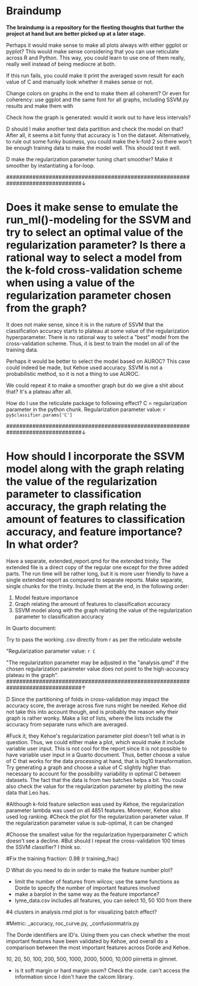# Braindump

**The braindump is a repository for the fleeting thoughts that further the project at hand but are better picked up at a later stage.**

Perhaps it would make sense to make all plots always with either ggplot or pyplot? This would make sense considering that you can use reticulate across R and Python. This way, you could learn to use one of them really, really well instead of being mediocre at both.

If this run fails, you could make it print the averaged ssvm result for each value of C and manually look whether it makes sense or not.

Change colors on graphs in the end to make them all coherent? Or even for coherency: use ggplot and the same font for all graphs, including SSVM.py results and make them with

Check how the graph is generated: would it work out to have less intervals?

D should I make another test data partition and check the model on that? After all, it seems a bit funny that accuracy is 1 on the dataset. Alternatively, to rule out some funky business, you could make the k-fold 2 so there won't be enough training data to make the model well. This should test it well.

D make the regularization parameter tuning chart smoother? Make it smoother by instantiating a for-loop.

###############################################################################↓
# Does it make sense to emulate the run_ml()-modeling for the SSVM and try to select an optimal value of the regularization parameter? Is there a rational way to select a model from the k-fold cross-validation scheme when using a value of the regularization parameter chosen from the graph?

It does not make sense, since it is in the nature of SSVM that the classification accuracy starts to plateau at some value of the regularization hyperparameter. There is no rational way to select a "best" model from the cross-validation scheme. Thus, it is best to train the model on all of the training data.

Perhaps it would be better to select the model based on AUROC? This case could indeed be made, but Kehoe used accuracy. SSVM is not a probabilistic method, so it is not a thing to use AUROC.

We could repeat it to make a smoother graph but do we give a shit about that? It's a plateau after all.

How do I use the reticulate package to following effect? C = regularization parameter in the python chunk.
Regularization parameter value: `r py$classifier.params['C']`

###############################################################################↓
# How should I incorporate the SSVM model along with the graph relating the value of the regularization parameter to classification accuracy, the graph relating the amount of features to classification accuracy, and feature importance? In what order?

Have a separate, extended_report.qmd for the extended trinity. The extended file is a direct copy of the regular one except for the three added parts. The run time will be rather long, but it is more user friendly to have a single extended report as compared to separate reports. Make separate, single chunks for the trinity. Include them at the end, in the following order:

1. Model feature importance
2. Graph relating the amount of features to classification accuracy
3. SSVM model along with the graph relating the value of the regularization parameter to classification accuracy

In Quarto document:

Try to pass the working .csv directly from r as per the reticulate website

"Regularization parameter value: `r C`

"The regularization parameter may be adjusted in the "analysis.qmd" if the chosen regularization parameter value does not point to the high-accuracy plateau in the graph".
###############################################################################↑

D Since the partitioning of folds in cross-validation may impact the accuracy score, the average across five runs might be needed. Kehoe did not take this into account though, and is probably the reason why their graph is rather wonky.
Make a list of lists, where the lists include the accuracy from separate runs which are averaged.

#Fuck it, they Kehoe's regularization parameter plot doesn't tell what is in question. Thus, we could either make a plot, which would make it include variable user input. This is not cool for the report since it is not possible to have variable user input in a Quarto document. Thus, better choose a value of C that works for the data processing at hand, that is log10 transformation. Try generating a graph and choose a value of C slightly higher than necessary to account for the possibility variability in optimal C between datasets. The fact that the data is from two batches helps a bit. You could also check the value for the regularization parameter by plotting the new data that Leo has.

#Although k-fold feature selection was used by Kehoe, the regularization parameter lambda was used on all 4851 features. Moreover, Kehoe also used log ranking.
#Check the plot for the regularization parameter value. If the regularization parameter value is sub-optimal, it can be changed

#Choose the smallest value for the regularization hyperparameter C which doesn't see a decline.
#But should I repeat the cross-validation 100 times the SSVM classifier? I think so.

#Fix the training fraction: 0.98 (r training_frac)

D What do you need to do in order to make the feature number plot?
- limit the number of features from wilcox; use the same functions as Dorde to specify the number of important features involved
- make a barplot in the same way as the feature importance?
- lyme_data.csv includes all features, you can select 10, 50 100 from there


#4 clusters in analysis.rmd plot is for visualizing batch effect?

#Metric: _accuracy, roc_curve.py, _confusionmatrix.py

The Dorde identifiers are ID's. Using them you can check whether the most important features have been validated by Kehoe, and overall do a comparison between the most important features across Dorde and Kehoe.

10, 20, 50, 100, 200, 500, 1000, 2000, 5000, 10,000 piirrettä in glmnet.

- is it soft margin or hard margin ssvm? Check the code.
can't access the information since I don't have the calcom library.
